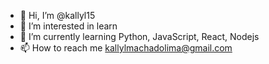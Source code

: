 - 👋 Hi, I’m @kallyl15
- 👀 I’m interested in learn
- 🌱 I’m currently learning Python, JavaScript, React, Nodejs
- 📫 How to reach me kallylmachadolima@gmail.com

<!---
Em um mundo sem ✨ ouro ✨, nós poderíamos ter sido heróis.
--->
